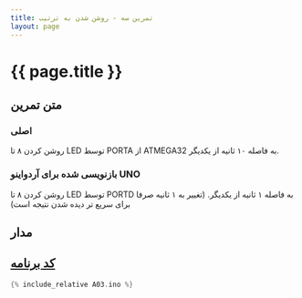 ```yaml
---
title: تمرین سه - روشن شدن به ترتیب
layout: page
---
```


# {{ page.title }}

## متن تمرین

### اصلی 

روشن کردن ۸ تا LED توسط PORTA از ATMEGA32 به فاصله ۱۰ ثانیه از یکدیگر.

### بازنویسی شده برای آردواینو UNO

روشن کردن ۸ تا LED توسط PORTD به فاصله ۱ ثانیه از یکدیگر. (تغییر به ۱ ثانیه صرفا برای سریع تر دیده شدن نتیجه است)

## مدار



## [کد برنامه](A03.ino)

```c
{% include_relative A03.ino %}
```
